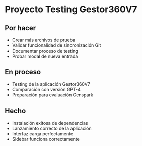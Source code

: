 # Proyecto Testing Gestor360V7

## Por hacer
- Crear más archivos de prueba
- Validar funcionalidad de sincronización Git
- Documentar proceso de testing
- Probar modal de nueva entrada

## En proceso
- Testing de la aplicación Gestor360V7
- Comparación con versión GPT-4
- Preparación para evaluación Genspark

## Hecho
- Instalación exitosa de dependencias
- Lanzamiento correcto de la aplicación
- Interfaz carga perfectamente
- Sidebar funciona correctamente
